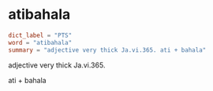 # atibahala

``` toml
dict_label = "PTS"
word = "atibahala"
summary = "adjective very thick Ja.vi.365. ati + bahala"
```

adjective very thick Ja.vi.365.

ati \+ bahala

